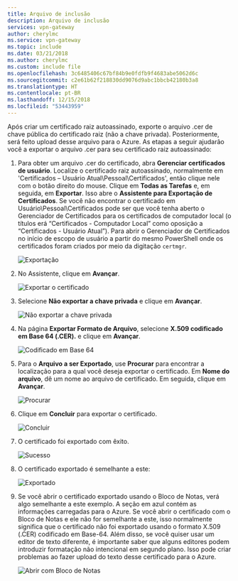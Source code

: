 ```yaml
---
title: Arquivo de inclusão
description: Arquivo de inclusão
services: vpn-gateway
author: cherylmc
ms.service: vpn-gateway
ms.topic: include
ms.date: 03/21/2018
ms.author: cherylmc
ms.custom: include file
ms.openlocfilehash: 3c6485406c67bf84b9e0fdfb9f4683abe5062d6c
ms.sourcegitcommit: c2e61b62f218830dd9076d9abc1bbcb42180b3a8
ms.translationtype: HT
ms.contentlocale: pt-BR
ms.lasthandoff: 12/15/2018
ms.locfileid: "53443959"
---
```

Após criar um certificado raiz autoassinado, exporte o arquivo .cer de chave pública do certificado raiz (não a chave privada). Posteriormente, será feito upload desse arquivo para o Azure. As etapas a seguir ajudarão você a exportar o arquivo .cer para seu certificado raiz autoassinado:

1. Para obter um arquivo .cer do certificado, abra **Gerenciar certificados de usuário**. Localize o certificado raiz autoassinado, normalmente em 'Certificados – Usuário Atual\Pessoal\Certificados', então clique nele com o botão direito do mouse. Clique em **Todas as Tarefas** e, em seguida, em **Exportar**. Isso abre o **Assistente para Exportação de Certificados**. Se você não encontrar o certificado em Usuário\Pessoal\Certificados pode ser que você tenha aberto o Gerenciador de Certificados para os certificados de computador local (o títulos erá “Certificados - Computador Local” como oposição a “Certificados - Usuário Atual”). Para abrir o Gerenciador de Certificados no início de escopo de usuário a partir do mesmo PowerShell onde os certificados foram criados por meio da digitação ```certmgr```.

   ![Exportação](./media/vpn-gateway-certificates-export-public-key-include/export.png)
2. No Assistente, clique em **Avançar**.

   ![Exportar o certificado](./media/vpn-gateway-certificates-export-public-key-include/exportwizard.png)
3. Selecione **Não exportar a chave privada** e clique em **Avançar**.

   ![Não exportar a chave privada](./media/vpn-gateway-certificates-export-public-key-include/notprivatekey.png)
4. Na página **Exportar Formato de Arquivo**, selecione **X.509 codificado em Base 64 (.CER).** e clique em **Avançar**.

   ![Codificado em Base 64](./media/vpn-gateway-certificates-export-public-key-include/base64.png)
5. Para o **Arquivo a ser Exportado**, use **Procurar** para encontrar a localização para a qual você deseja exportar o certificado. Em **Nome do arquivo**, dê um nome ao arquivo de certificado. Em seguida, clique em **Avançar**.

   ![Procurar](./media/vpn-gateway-certificates-export-public-key-include/browse.png)
6. Clique em **Concluir** para exportar o certificado.

   ![Concluir](./media/vpn-gateway-certificates-export-public-key-include/finish.png)
7. O certificado foi exportado com êxito.

   ![Sucesso](./media/vpn-gateway-certificates-export-public-key-include/success.png)
8. O certificado exportado é semelhante a este:

   ![Exportado](./media/vpn-gateway-certificates-export-public-key-include/exported.png)
9. Se você abrir o certificado exportado usando o Bloco de Notas, verá algo semelhante a este exemplo. A seção em azul contém as informações carregadas para o Azure. Se você abrir o certificado com o Bloco de Notas e ele não for semelhante a este, isso normalmente significa que o certificado não foi exportado usando o formato X.509 (.CER) codificado em Base-64. Além disso, se você quiser usar um editor de texto diferente, é importante saber que alguns editores podem introduzir formatação não intencional em segundo plano. Isso pode criar problemas ao fazer upload do texto desse certificado para o Azure.

   ![Abrir com Bloco de Notas](./media/vpn-gateway-certificates-export-public-key-include/notepad.png)
